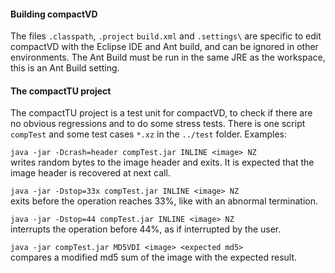 #### Building compactVD

The files `.classpath`, `.project` `build.xml` and `.settings\` are specific
 to edit compactVD with the Eclipse IDE and Ant build, and can be ignored
 in other environments. The Ant Build must be run in the same JRE as the
 workspace, this is an Ant Build setting.

#### The compactTU project

The compactTU project is a test unit for compactVD, to check if there are
 no obvious regressions and to do some stress tests. There is one script
 `compTest` and some test cases `*.xz` in the `../test` folder. Examples:

`java -jar -Dcrash=header compTest.jar INLINE <image> NZ`  
writes random bytes to the image header and exits. It is expected that
 the image header is recovered at next call.

`java -jar -Dstop=33x compTest.jar INLINE <image> NZ`  
exits before the operation reaches 33%, like with an abnormal
 termination.

`java -jar -Dstop=44 compTest.jar INLINE <image> NZ`  
interrupts the operation before 44%, as if interrupted by the user.

`java -jar compTest.jar MD5VDI <image> <expected md5>`  
compares a modified md5 sum of the image with the expected result.
